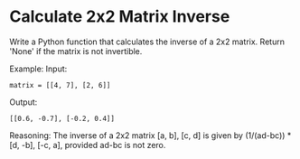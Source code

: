 # Calculate 2x2 Matrix Inverse

Write a Python function that calculates the inverse of a 2x2 matrix. Return 'None' if the matrix is not invertible.

Example:
Input:
```
matrix = [[4, 7], [2, 6]]
```
Output:
```
[[0.6, -0.7], [-0.2, 0.4]]
```
Reasoning:
The inverse of a 2x2 matrix [a, b], [c, d] is given by (1/(ad-bc)) * [d, -b], [-c, a], provided ad-bc is not zero.


